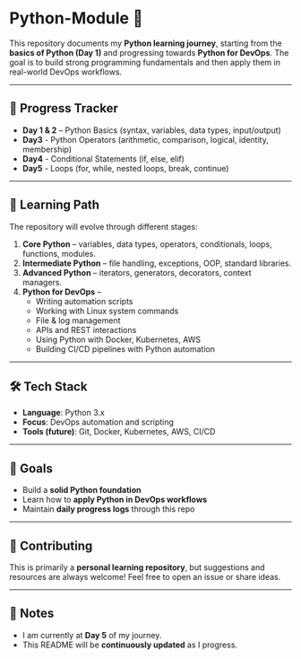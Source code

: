 # Python-Module 🚀  

This repository documents my **Python learning journey**, starting from the **basics of Python (Day 1)** and progressing towards **Python for DevOps**. The goal is to build strong programming fundamentals and then apply them in real-world DevOps workflows.  

---

## 📅 Progress Tracker  

- **Day 1 & 2** – Python Basics (syntax, variables, data types, input/output)    
- **Day3** - Python Operators (arithmetic, comparison, logical, identity, membership)
- **Day4** - Conditional Statements (if, else, elif)
- **Day5** - Loops (for, while, nested loops, break, continue)

---

## 📖 Learning Path  

The repository will evolve through different stages:  

1. **Core Python** – variables, data types, operators, conditionals, loops, functions, modules.  
2. **Intermediate Python** – file handling, exceptions, OOP, standard libraries.  
3. **Advanced Python** – iterators, generators, decorators, context managers.  
4. **Python for DevOps** –  
   - Writing automation scripts  
   - Working with Linux system commands  
   - File & log management  
   - APIs and REST interactions  
   - Using Python with Docker, Kubernetes, AWS  
   - Building CI/CD pipelines with Python automation  

---

## 🛠️ Tech Stack  

- **Language**: Python 3.x  
- **Focus**: DevOps automation and scripting  
- **Tools (future)**: Git, Docker, Kubernetes, AWS, CI/CD  

---

## 🎯 Goals  

- Build a **solid Python foundation**  
- Learn how to **apply Python in DevOps workflows**  
- Maintain **daily progress logs** through this repo  

---

## 🤝 Contributing  

This is primarily a **personal learning repository**, but suggestions and resources are always welcome! Feel free to open an issue or share ideas.  

---

## 📌 Notes  

- I am currently at **Day 5** of my journey.  
- This README will be **continuously updated** as I progress.  

